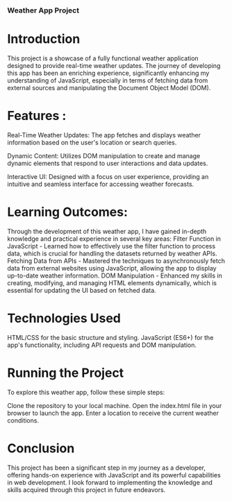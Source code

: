 ### Weather App Project
# Introduction
This project is a showcase of a fully functional weather application designed to provide real-time weather updates. The journey of developing this app has been an enriching experience, significantly enhancing my understanding of JavaScript, especially in terms of fetching data from external sources and manipulating the Document Object Model (DOM).

# Features : 

Real-Time Weather Updates: The app fetches and displays weather information based on the user's location or search queries.

Dynamic Content: Utilizes DOM manipulation to create and manage dynamic elements that respond to user interactions and data updates.

Interactive UI: Designed with a focus on user experience, providing an intuitive and seamless interface for accessing weather forecasts.

# Learning Outcomes:

Through the development of this weather app, I have gained in-depth knowledge and practical experience in several key areas:
Filter Function in JavaScript - Learned how to effectively use the filter function to process data, which is crucial for handling the datasets returned by weather APIs.
Fetching Data from APIs - Mastered the techniques to asynchronously fetch data from external websites using JavaScript, allowing the app to display up-to-date weather information.
DOM Manipulation - Enhanced my skills in creating, modifying, and managing HTML elements dynamically, which is essential for updating the UI based on fetched data.

# Technologies Used

HTML/CSS for the basic structure and styling.
JavaScript (ES6+) for the app's functionality, including API requests and DOM manipulation.

# Running the Project

To explore this weather app, follow these simple steps:

Clone the repository to your local machine.
Open the index.html file in your browser to launch the app.
Enter a location to receive the current weather conditions.

# Conclusion
This project has been a significant step in my journey as a developer, offering hands-on experience with JavaScript and its powerful capabilities in web development. I look forward to implementing the knowledge and skills acquired through this project in future endeavors.